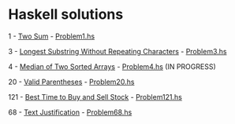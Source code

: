 # Haskell solutions

1 - [Two Sum](https://leetcode.com/problems/two-sum/) - [Problem1.hs](Problem1.hs)

3 - [Longest Substring Without Repeating Characters](https://leetcode.com/problems/longest-substring-without-repeating-characters/) - [Problem3.hs](Problem3.hs)

4 - [Median of Two Sorted Arrays](https://leetcode.com/problems/median-of-two-sorted-arrays/) - [Problem4.hs](Problem4.hs) (IN PROGRESS)

20 - [Valid Parentheses](https://leetcode.com/problems/valid-parentheses/) - [Problem20.hs](Problem20.hs)

121 - [Best Time to Buy and Sell Stock](https://leetcode.com/problems/best-time-to-buy-and-sell-stock/) - [Problem121.hs](Problem121.hs)

68 - [Text Justification](https://leetcode.com/problems/text-justification/) - [Problem68.hs](Problem68.hs)
